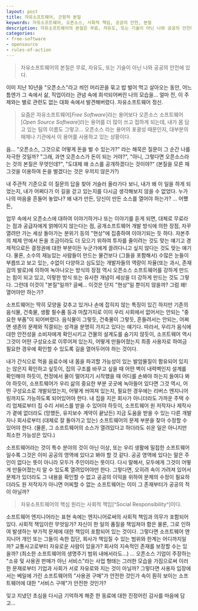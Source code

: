 ```yaml
---
layout: post
title: 자유소프트웨어, 근원적 본질
keywords: 자유소프트웨어, 오픈소스, 사회적 책임, 공공의 안전, 본질
description: 자유소프트웨어의 본질은 무료, 자유도, 또는 기술이 아닌 나와 공공의 안전에 있다
categories:
- free-software
- opensource
- rules-of-action
---
```


> 자유소프트웨어의 본질은 무료, 자유도, 또는 기술이 아닌 나와 공공의 안전에 있다.

이미 지난 10년을 "오픈소스"라고 씌인 머리끈을 묶고 밥 벌어 먹고 살아오는 동안,
어느 틈엔가 그 속에서 삶, 직업이라는 관념 속에 희석되어버린 나의 모습을...
얼마 전, 이 주제와는 별로 관련도 없는 대화 속에서 발견해버렸다. 자유소프트웨어
정신.

> 요즘은 자유소프트웨어[_Free Software_]라는 용어보다 오픈소스
> 소프트웨어[_Open Source Software_]라는 용어를 더 많이 쓰고 접하게 되는데,
> 내가 몸 담고 있는 팀의 이름도 그렇고... 오픈소스 라는 용어의 포괄성
> 때문인지, 대부분의 매체나 기관에서 이 용어를 사용하고 있는 상황이다.

음... "오픈소스, 그것으로 어떻게 돈을 벌 수 있는가?" 라는 해묵은 질문이 그
순간 나를 자극한 것일까? "그래, 과연 오픈소스가 돈이 되는 거야?", "아니,
그렇다면 오픈소스라는 것의 본질은 무엇인데?", "도대체 왜 소스를 공개하겠다는
것이야?" (본질을 모른 채 그것을 이용하여 돈을 벌겠다는 것은 우끼지 않은가?)

내 주관적 기준으로 이 질문의 답을 찾아 거슬러 올라가다 보니, 내가 왜 이 일을
하게 되었는지, 내가 어쩌다가 이 길을 걷고 있는지를 다시금 생각해보지 않을 수
없었다. 누가 나의 마음을 흔들어 놓았나? 왜 내가 만든, 당신이 만든 소스를
열어야 하는가? ... 어쨌든,

업무 속에서 오픈소스에 대하여 이야기하거나 또는 이야기를 듣게 되면, 대체로
무료라는 점과 공급자에게 얽메이지 않는다는 점, 공개소프트웨어 개발 방식에
의한 장점, 자꾸 열려만 가는 세상 돌아가는 분위기 등의 "현상"에 집중하여
이야기되는 듯 하다. 자본주의 체제 안에서 돈을 조금이라도 더 모으기 위하여
투자를 줄이려는 것도 맞는 얘기고 경제적으로든 결정권에 대한 부분이든
누군가에게 끌려다니고 싶지 않다는 것도 맞는 얘기다. 물론, 소수의 재능있는
사람들이 만드는 물건보다 (그들을 포함해서) 수많은 눈들이 부릅뜨고 보고 있는,
수없이 다양하고 심도있는 개발자들의 역량이 자율(또는 과시, 존재감의 발로)에
의하여 녹아나오는 방식의 장점 역시 오픈소스 소프트웨어를 강하게 만드는 힘이
되고 있고, 이렇한 방식 또는 유사한 개념이 세상을 더 강하게 만드는 것도
그렇다. 그런데 이것이 "본질"일까? 글쎄... 이것은 단지 "현상"일 뿐이지 않을까?
그럼 왜! 열어야만 하는가?

소프트웨어는 딱히 모양을 갖추고 있거나 손에 잡히지 않는 특징이 있긴 하지만
기존의 음식물, 건축물, 생활 필수품 등과 마찮가지로 이미 우리 사회에서 없어서는
안되는 "중요한 부품"이 되어버렸다. 음식물이 그렇듯, 건축물이 그렇듯,
흔들려서는 안되는, 어쩌면 생존의 문제와 직결되는 성격을 분명히 가지고 있다는
얘기다. 따라서, 우리가 음식에 대한 안전성을 소비자에게 확인시키고 건물의
설계도를 숨기지 않듯이, 소프트웨어 역시 그것이 어떤 구성요소로 이루어져
있는지, 어떻게 만들어졌는지 최종 사용자로 하여금 필요한 경우에 확인할 수
있도록 길을 열어두어야 하는 것이다.

내가 간식으로 먹을 음료수에 내 몸을 파괴할 가능성이 있는 발암물질이 함유되어
있지는 않은지 확인하고 싶듯이, 집의 구조를 바꾸고 싶을 때 어떤 벽이 내력벽인지
설계를 확인해야 하듯이, 천정에서 물이 떨어지기 시작했을 때 어디를 손봐야
하는지 들여다 봐야 하듯이, 소프트웨어가 우리 삶의 중요한 부분 곳곳에 녹아들어
있다면 그것 역시, 어떤 구성요소로 개발되었는지, 어떻게 씌여져 있는지, 필요한
경우에는 리버스 엔지니어링까지도 가능하도록 되어있어야 한다. 내 집을 지은
회사가 아니더라도 가까운 주택 수리 업체로부터 집 수리 서비스를 받을 수 있어야
하듯이, 소프트웨어 원 저작자나 제작사가 곁에 없더라도 (망했든, 유지보수 계약이
끝났든) 지금 도움을 받을 수 있는 다른 개발자나 회사로부터 (대체로 잘 돌아가고
있는) 소프트웨어의 문제 부분을 찾아 수정할 수 있어야 한다. (물론, 그
소프트웨어의 소스가 열려있다고 하더라도 쉬운 일은 아니지만 최소한 가능성은
있다.)

소프트웨어라는 것이 특수 분야의 것이 아닌 이상, 또는 우리 생활에 밀접한
소프트웨어일수록 그것은 이미 공공의 영역에 있다고 봐야 할 것 같다. 공공
영역에 있다는 말은 주인이 없다는 뜻이 아니라 모두가 주인이라는 뜻이다. 다시
말해서, 모두에게 그것이 어떻게 만들어졌는지 알 수 있도록 열려있어야만 한다.
그렇다면, 오히려 속이 가려져 있어서 문제가 있더라도 그 내용을 확인할 수
없고 공공의 이익을 위하여 문제의 수정이 필요하더라도 원 저작자가 아니면
어찌할 수 없는 소프트웨어는 이미 그 존재부터가 공공의 적이 아닐까?

> 자유소프트웨어의 핵심 원리는 사회적 책임[^Social Responsibility^]이다.

소프트웨어 엔지니어라는 표현 속에는 엔지니어로써의 사회적 책임과 의무가
포함되어 있다. 사회적 책임이란 무엇일가? 자신이 한 일의 품질을 책임져야 함은
물론, 그로 인하여 발생하는 부가적 문제에 대한 책임이 포함되어 있는 것이다.
그렇다면 소프트웨어 엔지니어 개인 또는 그들이 속한 집단, 회사가 책임질 수
있는 범위와 한계는 어디까지일까? 교통사고로부터 자유로운 사람이 있을가?
회사의 지속적인 존재를 보장할 수는 있을까? (최소한 소프트웨어의 생명주기 범위
내에서라도...) ... 오픈소스 기업이 주장하는 "소유 및 사용권 판매가 아닌
서비스"라는 사업 형태는 그러한 모습을 가짐으로써 이러한 문제로부터 기업과
사회가 서로 자유로와 지는 것이 아닐까? 그렇다면 사용자 입장에서는 베일에 가린
소프트웨어의 "사용권 구매"가 안전한 것인가 속이 훤히 보이는 소프트웨어에
대한 "서비스 구매"가 안전한 것인가?


잊고 지냈던 초심을 다시금 기억하게 해준 한 동료에 대한 진정어린 감사를 마음에
담고...

